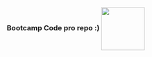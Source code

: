 
<h3 align=center> Bootcamp Code pro repo :) <img src="https://media4.giphy.com/media/v1.Y2lkPTc5MGI3NjExaTJiaDRlMDlnMHV5aXdrM2hzcDdkZDQzMG5lM2Z0djNzeTQ4Yzh2cSZlcD12MV9pbnRlcm5hbF9naWZfYnlfaWQmY3Q9Zw/24QYkzrvSlfG3NZT0B/giphy.gif" height=100 weigth=100 align=center> </h3> 
